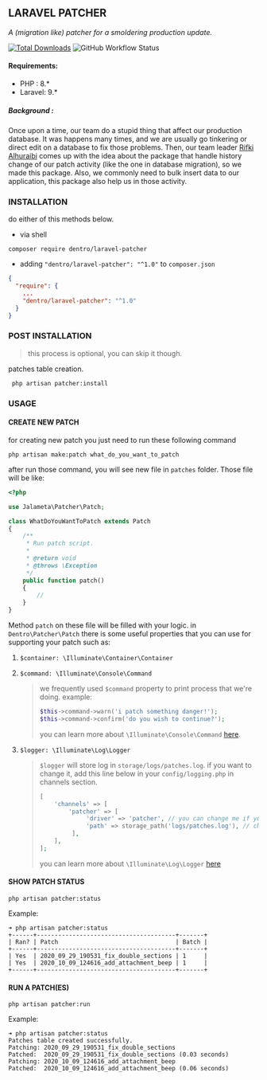 LARAVEL PATCHER 
--
*A (migration like) patcher for a smoldering production update.* <br>

[![Total Downloads](https://poser.pugx.org/dentro/laravel-patcher/downloads)](https://packagist.org/packages/dentro/yalr)
![GitHub Workflow Status](https://github.com/digital-entropy/laravel-patcher/workflows/tests/badge.svg)

#### Requirements:
* PHP : 8.\*
* Laravel: 9.\* 

##### Background : 
Once upon a time, our team do a stupid thing that affect our production database. 
It was happens many times, and we are usually go tinkering or direct edit on a 
database to fix those problems.
Then, our team leader [Rifki Alhuraibi](https://github.com/veelasky/) comes up with
the idea about the package that handle history change of our patch activity (like the 
one in database migration), so we made this package. 
Also, we commonly need to bulk insert data to our application, this package also help
us in those activity.

### INSTALLATION
do either of this methods below.
* via shell 
```shell script
composer require dentro/laravel-patcher
``` 
* adding `"dentro/laravel-patcher": "^1.0"` to `composer.json`
```json
{
  "require": {
    ...
    "dentro/laravel-patcher": "^1.0"
  }
}
```
### POST INSTALLATION 
> this process is optional, you can skip it though. 

patches table creation.
```shell script
 php artisan patcher:install
```
    
### USAGE 
#### CREATE NEW PATCH 
for creating new patch you just need to run these following command 
```shell script
php artisan make:patch what_do_you_want_to_patch
```
after run those command, you will see new file in `patches` folder. 
Those file will be like:
```php
<?php

use Jalameta\Patcher\Patch;

class WhatDoYouWantToPatch extends Patch
{
    /**
     * Run patch script.
     *
     * @return void
     * @throws \Exception
     */
    public function patch()
    {
        // 
    }
}
```
Method `patch` on these file will be filled with your logic. 
in ```Dentro\Patcher\Patch``` there is some useful properties 
that you can use for supporting your patch such as: 
1. `$container: \Illuminate\Container\Container`
2. `$command: \Illuminate\Console\Command`

    > we frequently used `$command` property to print process that we're doing.
    example: 
    > ```php
    > $this->command->warn('i patch something danger!');
    > $this->command->confirm('do you wish to continue?');
    > ```
    > you can learn more about `\Illuminate\Console\Command` [here](https://laravel.com/api/9.x/Illuminate/Console/Command.html).

3. `$logger: \Illuminate\Log\Logger`

    > `$logger` will store log in `storage/logs/patches.log`. if you want to change it, add this line below in your `config/logging.php` in channels section.  
    > ```php
    > [
    >     'channels' => [
    >         'patcher' => [
    >              'driver' => 'patcher', // you can change me if you want
    >              'path' => storage_path('logs/patches.log'), // change me
    >          ],
    >     ],
    > ];
    > ```
    > you can learn more about `\Illuminate\Log\Logger` [here](https://laravel.com/api/8.x/Illuminate/Log/Logger.html)
#### SHOW PATCH STATUS
```shell script
php artisan patcher:status
```
Example: 
```shell script
➜ php artisan patcher:status
+------+---------------------------------------+-------+
| Ran? | Patch                                 | Batch |
+------+---------------------------------------+-------+
| Yes  | 2020_09_29_190531_fix_double_sections | 1     |
| Yes  | 2020_10_09_124616_add_attachment_beep | 1     |
+------+---------------------------------------+-------+
```

#### RUN A PATCH(ES)
```shell script
php artisan patcher:run
```
Example:
```shell script
➜ php artisan patcher:status
Patches table created successfully.
Patching: 2020_09_29_190531_fix_double_sections
Patched:  2020_09_29_190531_fix_double_sections (0.03 seconds)
Patching: 2020_10_09_124616_add_attachment_beep
Patched:  2020_10_09_124616_add_attachment_beep (0.06 seconds)
```

